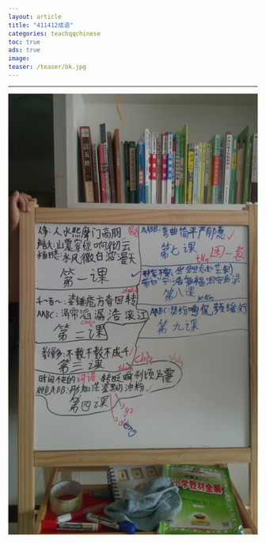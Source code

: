 ```yaml
---
layout: article
title: "411412成语"
categories: teachqqchinese
toc: true
ads: true
image:
teaser: /teaser/bk.jpg
---
```


---



![df](https://github.com/storage201608/storage/blob/master/myhome2016/_posts/teachqqchinese/2016-10-03-20161003135141teachqqchinese.md/14754737195541994039244.jpg?raw=true)

